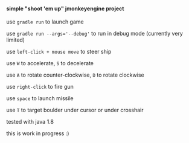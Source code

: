 #### simple "shoot 'em up" jmonkeyengine project

use `gradle run` to launch game

use `gradle run --args='--debug'` to run in debug mode (currently very limited)

use `left-click + mouse move` to steer ship

use `W` to accelerate, `S` to decelerate

use `A` to rotate counter-clockwise, `D` to rotate clockwise

use `right-click` to fire gun

use `space` to launch missile

use `T` to target boulder under cursor or under crosshair

tested with java 1.8

this is work in progress :)
